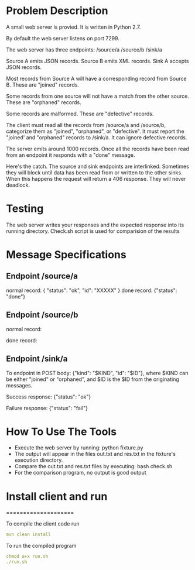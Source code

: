 Problem Description
===================
A small web server is provied.  It is written in
Python 2.7. 

By default the web server listens on port 7299.

The web server has three endpoints:
  /source/a
  /source/b
  /sink/a

Source A emits JSON records.
Source B emits XML records.
Sink A accepts JSON records.

Most records from Source A will have a corresponding record
from Source B.  These are "joined" records.

Some records from one source will not have a match from the
other source. These are "orphaned" records.

Some records are malformed.  These are "defective" records.

The client  must read all the records from /source/a and
/source/b, categorize them as "joined", "orphaned", or "defective".
It must report the "joined' and "orphaned" records to /sink/a.  It
can ignore defective records.

The server emits  around 1000 records. Once
all the records have been read from an endpoint it responds with
a "done" message.

Here's the catch.  The source and sink endpoints are interlinked.
Sometimes they will block until data has been read from or written
to the other sinks.  When this happens the request will return a
406 response.  They will never deadlock.


Testing
=======
The web server writes your responses and the expected response
into its running directory. Check.sh script is used for comparision of the results


Message Specifications
======================

Endpoint /source/a
------------------
normal record: { "status": "ok", "id": "XXXXX" }
done record: {"status": "done"}

Endpoint /source/b
------------------
normal record:
<?xml version="1.0" encoding="UTF-8"?><msg><id value="$ID"/></msg>

done record:
<?xml version="1.0" encoding="UTF-8"?><msg><done/></msg>

Endpoint /sink/a
----------------
To endpoint in POST body:
{"kind": "$KIND", "id": "$ID"},
where $KIND can be either "joined" or "orphaned", and $ID is the $ID from the originating messages.

Success response:
{"status": "ok"}

Failure response:
{"status": "fail"}


How To Use The Tools
====================
* Execute the web server by running:
    python fixture.py
* The output will appear in the files out.txt and res.txt
  in the fixture's execution directory.
* Compare the out.txt and res.txt files by executing:
    bash check.sh
* For the comparison program, no output is good output


# Install client and run
====================

To compile the client code run 
```yaml
mvn clean install
```

To run the compiled program
```yaml
chmod a+x run.sh
./run.sh
```

